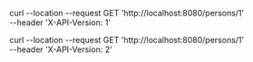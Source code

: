 

curl --location --request GET 'http://localhost:8080/persons/1' \
--header 'X-API-Version: 1'


curl --location --request GET 'http://localhost:8080/persons/1' \
--header 'X-API-Version: 2'